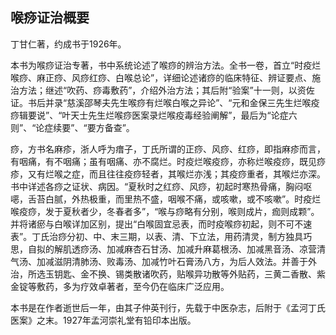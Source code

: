 ## 喉痧证治概要

丁甘仁著，约成书于1926年。

本书为喉痧证治专著，书中系统论述了喉痧的辨治方法。全书一卷，首立“时疫烂喉痧、麻正痧、风痧红痧、白喉总论”，详细论述诸痧的临床特征、辨证要点、施治方法；继述“吹药、痧毒敷药”，介绍外治方法；其后附“验案”十一则，以资佐证。书后并录“慈溪邵琴夫先生喉痧有烂喉白喉之异论”、“元和金保三先生烂喉疫痧辑要说”、“叶天士先生烂喉痧医案录烂喉疫毒经验阐解”，最后为“论症六则”、“论症续要”、“要方备查”。

痧，方书名麻疹，浙人呼为瘄子，丁氏所谓的正痧、风痧、红痧，即指麻疹而言，有咽痛，有不咽痛；虽有咽痛、亦不腐烂。时疫烂喉疫痧，亦称烂喉疫痧，既见痧疹，又有烂喉之症，而且往往疫痧轻者，其喉烂亦浅；其疫痧重者，其喉烂亦深。书中详述各痧之证状、病因。“夏秋时之红痧、风痧，初起时寒热骨痛，胸闷呕𫫇，舌苔白腻，外热极重，而里热不盛，咽喉不痛，或咳嗽，或不咳嗽”。时疫烂喉疫痧，发于夏秋者少，冬春者多”，“喉与痧略有分别，喉则成片，痂则成颗”。并将诸瘀与白喉详加区别，提出“白喉固宜忌表，而时疫喉痧初起，则不可不速表”。丁氏治痧分初、中、末三期，以表、清、下立法，用药清灵，制方独具巧思，自拟的解肌透痧汤、加减麻杏石甘汤、加减升麻葛根汤、加减黑音汤、凉营清气汤、加减滋阴清肺汤、败毒汤、加减竹叶石膏汤八方，为后人效法。并善于外治，所选玉钥匙、金不换、锡类散诸吹药，贴喉异功散等外贴药，三黄二香散、紫金锭等敷药，多为疗效卓著者，至今仍在临床广泛应用。

本书是在作者逝世后一年，由其子仲英刊行，先载于中医杂志，后附于《孟河丁氏医案》之末。1927年孟河崇礼堂有铅印本出版。
